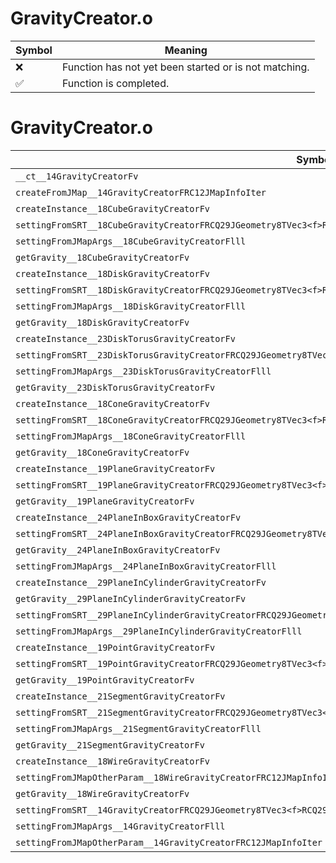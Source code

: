 # GravityCreator.o
| Symbol | Meaning 
| ------------- | ------------- 
| :x: | Function has not yet been started or is not matching. 
| :white_check_mark: | Function is completed. 


# GravityCreator.o
| Symbol | Decompiled? |
| ------------- | ------------- |
| `__ct__14GravityCreatorFv` | :white_check_mark: |
| `createFromJMap__14GravityCreatorFRC12JMapInfoIter` | :white_check_mark: |
| `createInstance__18CubeGravityCreatorFv` | :white_check_mark: |
| `settingFromSRT__18CubeGravityCreatorFRCQ29JGeometry8TVec3<f>RCQ29JGeometry8TVec3<f>RCQ29JGeometry8TVec3<f>` | :white_check_mark: |
| `settingFromJMapArgs__18CubeGravityCreatorFlll` | :white_check_mark: |
| `getGravity__18CubeGravityCreatorFv` | :white_check_mark: |
| `createInstance__18DiskGravityCreatorFv` | :white_check_mark: |
| `settingFromSRT__18DiskGravityCreatorFRCQ29JGeometry8TVec3<f>RCQ29JGeometry8TVec3<f>RCQ29JGeometry8TVec3<f>` | :white_check_mark: |
| `settingFromJMapArgs__18DiskGravityCreatorFlll` | :white_check_mark: |
| `getGravity__18DiskGravityCreatorFv` | :white_check_mark: |
| `createInstance__23DiskTorusGravityCreatorFv` | :white_check_mark: |
| `settingFromSRT__23DiskTorusGravityCreatorFRCQ29JGeometry8TVec3<f>RCQ29JGeometry8TVec3<f>RCQ29JGeometry8TVec3<f>` | :white_check_mark: |
| `settingFromJMapArgs__23DiskTorusGravityCreatorFlll` | :white_check_mark: |
| `getGravity__23DiskTorusGravityCreatorFv` | :white_check_mark: |
| `createInstance__18ConeGravityCreatorFv` | :white_check_mark: |
| `settingFromSRT__18ConeGravityCreatorFRCQ29JGeometry8TVec3<f>RCQ29JGeometry8TVec3<f>RCQ29JGeometry8TVec3<f>` | :white_check_mark: |
| `settingFromJMapArgs__18ConeGravityCreatorFlll` | :white_check_mark: |
| `getGravity__18ConeGravityCreatorFv` | :white_check_mark: |
| `createInstance__19PlaneGravityCreatorFv` | :white_check_mark: |
| `settingFromSRT__19PlaneGravityCreatorFRCQ29JGeometry8TVec3<f>RCQ29JGeometry8TVec3<f>RCQ29JGeometry8TVec3<f>` | :white_check_mark: |
| `getGravity__19PlaneGravityCreatorFv` | :white_check_mark: |
| `createInstance__24PlaneInBoxGravityCreatorFv` | :white_check_mark: |
| `settingFromSRT__24PlaneInBoxGravityCreatorFRCQ29JGeometry8TVec3<f>RCQ29JGeometry8TVec3<f>RCQ29JGeometry8TVec3<f>` | :white_check_mark: |
| `getGravity__24PlaneInBoxGravityCreatorFv` | :white_check_mark: |
| `settingFromJMapArgs__24PlaneInBoxGravityCreatorFlll` | :white_check_mark: |
| `createInstance__29PlaneInCylinderGravityCreatorFv` | :white_check_mark: |
| `getGravity__29PlaneInCylinderGravityCreatorFv` | :white_check_mark: |
| `settingFromSRT__29PlaneInCylinderGravityCreatorFRCQ29JGeometry8TVec3<f>RCQ29JGeometry8TVec3<f>RCQ29JGeometry8TVec3<f>` | :white_check_mark: |
| `settingFromJMapArgs__29PlaneInCylinderGravityCreatorFlll` | :white_check_mark: |
| `createInstance__19PointGravityCreatorFv` | :white_check_mark: |
| `settingFromSRT__19PointGravityCreatorFRCQ29JGeometry8TVec3<f>RCQ29JGeometry8TVec3<f>RCQ29JGeometry8TVec3<f>` | :white_check_mark: |
| `getGravity__19PointGravityCreatorFv` | :white_check_mark: |
| `createInstance__21SegmentGravityCreatorFv` | :white_check_mark: |
| `settingFromSRT__21SegmentGravityCreatorFRCQ29JGeometry8TVec3<f>RCQ29JGeometry8TVec3<f>RCQ29JGeometry8TVec3<f>` | :white_check_mark: |
| `settingFromJMapArgs__21SegmentGravityCreatorFlll` | :white_check_mark: |
| `getGravity__21SegmentGravityCreatorFv` | :white_check_mark: |
| `createInstance__18WireGravityCreatorFv` | :white_check_mark: |
| `settingFromJMapOtherParam__18WireGravityCreatorFRC12JMapInfoIter` | :white_check_mark: |
| `getGravity__18WireGravityCreatorFv` | :white_check_mark: |
| `settingFromSRT__14GravityCreatorFRCQ29JGeometry8TVec3<f>RCQ29JGeometry8TVec3<f>RCQ29JGeometry8TVec3<f>` | :white_check_mark: |
| `settingFromJMapArgs__14GravityCreatorFlll` | :white_check_mark: |
| `settingFromJMapOtherParam__14GravityCreatorFRC12JMapInfoIter` | :white_check_mark: |
